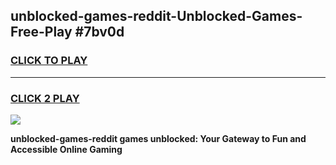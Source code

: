 
## unblocked-games-reddit-Unblocked-Games-Free-Play #7bv0d
<h3>
<a href="https://us.freeplayer.one?title=unblocked-games-reddit&ref=9M">CLICK TO PLAY</a></h3>
<hr>

<h3>
<a href="https://us.freeplayer.one?title=unblocked-games-reddit&ref=9M">CLICK 2 PLAY</a>
  
</h3>

<a href="https://us.freeplayer.one?title=unblocked-games-reddit&ref=9M"><img src="https://clearcache.store/games.png"></a>


**unblocked-games-reddit games unblocked: Your Gateway to Fun and Accessible Online Gaming**
